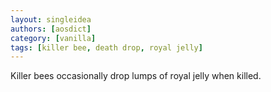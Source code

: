 ```yaml
---
layout: singleidea
authors: [aosdict]
category: [vanilla]
tags: [killer bee, death drop, royal jelly]
---
```

Killer bees occasionally drop lumps of royal jelly when killed.
